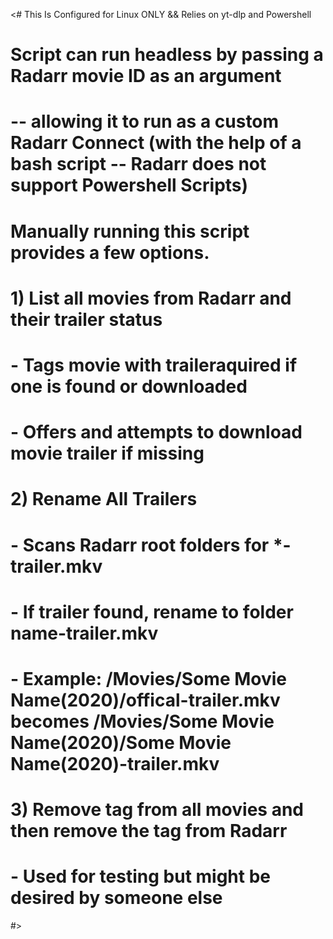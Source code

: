 <# This Is Configured for Linux ONLY && Relies on yt-dlp and Powershell
# Script can run headless by passing a Radarr movie ID as an argument
# -- allowing it to run as a custom Radarr Connect (with the help of a bash script -- Radarr does not support Powershell Scripts)
# Manually running this script provides a few options.
# 1) List all movies from Radarr and their trailer status
#    - Tags movie with traileraquired if one is found or downloaded
#    - Offers and attempts to download movie trailer if missing
# 2) Rename All Trailers
#    - Scans Radarr root folders for *-trailer.mkv
#    - If trailer found, rename to folder name-trailer.mkv
#    - Example: /Movies/Some Movie Name(2020)/offical-trailer.mkv becomes /Movies/Some Movie Name(2020)/Some Movie Name(2020)-trailer.mkv
# 3) Remove tag from all movies and then remove the tag from Radarr
#    - Used for testing but might be desired by someone else
#>
